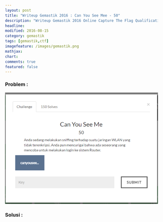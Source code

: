 ```yaml
---
layout: post
title: "Writeup Gemastik 2016 : Can You See Mee - 50"
description: "Writeup Gemastik 2016 Online Capture The Flag Qualification"
headline: 
modified: 2016-08-15
category: gemastik
tags: [gemastik,ctf]
imagefeature: /images/gemastik.png
mathjax: 
chart: 
comments: true
featured: false
---
```


### Problem :

![Can You See Mee](/images/can-you-see-mee.png)


### Solusi :


